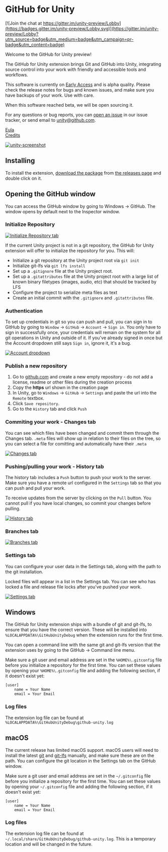 # GitHub for Unity

[![Join the chat at https://gitter.im/unity-preview/Lobby](https://badges.gitter.im/unity-preview/Lobby.svg)](https://gitter.im/unity-preview/Lobby?utm_source=badge&utm_medium=badge&utm_campaign=pr-badge&utm_content=badge)

Welcome to the GitHub for Unity preview!  

The GitHub for Unity extension brings Git and GitHub into Unity, integrating source control into your work with friendly and accessible tools and workflows.

This software is currently on [Early Access](https://developer.github.com/early-access/) and is alpha quality. Please check the release notes for bugs and known issues, and make sure you have backups of your work. Use with care.

When this software reached beta, we will be open sourcing it.

For any questions or bug reports, you can [open an issue](https://github.com/github-beta/unity-preview/issues/new) in our issue tracker, or send email to [unity@github.com](mailto:unity@github.com).

[Eula](EULA.txt)  
[Credits](CREDITS.txt)

[![unity-screenshot](img/screenshot-small.png)](img/screenshot.png)


## Installing

To install the extension, [download the package](https://github.com/github-beta/unity-preview/releases/tag/v0.11-alpha) from [the releases page](https://github.com/github/UnityInternal/releases) and double click on it.

## Opening the GitHub window

You can access the GitHub window by going to Windows -> GitHub. The window opens by default next to the Inspector window.

### Initialize Repository

[![Initialize Repository tab](img/initialize-repository-small.png)](img/initialize-repository.png)

If the current Unity project is not in a git repository, the GitHub for Unity extension will offer to initialize the repository for you. This will:

- Initialize a git repository at the Unity project root via `git init`
- Initialize git-lfs via `git lfs install`
- Set up a `.gitignore` file at the Unity project root.
- Set up a `.gitattributes` file at the Unity project root with a large list of known binary filetypes (images, audio, etc) that should be tracked by LFS
- Configure the project to serialize meta files as text
- Create an initial commit with the `.gitignore` and `.gitattributes` file.

### Authentication

To set up credentials in git so you can push and pull, you can sign in to GitHub by going to `Window` -> `GitHub` -> `Account` -> `Sign in`. You only have to sign in successfully once, your credentials will remain on the system for all git operations in Unity and outside of it. If you've already signed in once but the Account dropdown still says `Sign in`, ignore it, it's a bug.

[![Account dropdown](img/signin.png)](img/signin.png)

### Publish a new repository

1. Go to [github.com](https://github.com) and create a new empty repository - do not add a license, readme or other files during the creation process
2. Copy the **https** url shown in the creation page
3. In Unity, go to `Windows` -> `GitHub` -> `Settings` and paste the url into the `Remote` textbox.
3. Click `Save repository`.
4. Go to the `History` tab and click `Push`

### Commiting your work - Changes tab

You can see which files have been changed and commit them through the Changes tab. `.meta` files will show up in relation to their files on the tree, so you can select a file for comitting and automatically have their `.meta` 

[![Changes tab](img/changes-small.png)](img/changes.png)

### Pushing/pulling your work - History tab

The history tab includes a `Push` button to push your work to the server. Make sure you have a remote url configured in the `Settings` tab so that you can push and pull your work.

To receive updates from the server by clicking on the `Pull` button. You cannot pull if you have local changes, so commit your changes before pulling.

[![History tab](img/history-small.png)](img/history.png)

### Branches tab

[![Branches tab](img/branches-small.png)](img/branches.png)

### Settings tab

You can configure your user data in the Settings tab, along with the path to the git installation.

Locked files will appear in a list in the Settings tab. You can see who has locked a file and release file locks after you've pushed your work.

[![Settings tab](img/settings-small.png)](img/settings.png)

## Windows

The GitHub for Unity extension ships with a bundle of git and git-lfs, to ensure that you have the correct version. These will be installed into `%LOCALAPPDATA%\GitHubUnityDebug` when the extension runs for the first time.

You can open a command line with the same git and git-lfs version that the extension uses by going to the GitHub -> Command line menu.

Make sure a git user and email address are set in the `%HOME%\.gitconfig` file before you initialize a repository for the first time. You can set these values by opening your `%HOME%\.gitconfig`  file and adding the following section, if it doesn't exist yet:

```
[user]
	name = Your Name
	email = Your Email
```

### Log files

The extension log file can be found at `%LOCALAPPDATA%\GitHubUnityDebug\github-unity.log`

## macOS

The current release has limited macOS support. macOS users will need to install the latest [git](https://git-scm.com/downloads) and [git-lfs](https://git-lfs.github.com/) manually, and make sure these are on the path. You can configure the git location in the Settings tab on the GitHub window.

Make sure a git user and email address are set in the `~/.gitconfig` file before you initialize a repository for the first time. You can set these values by opening your `~/.gitconfig` file and adding the following section, if it doesn't exist yet:

```
[user]
	name = Your Name
	email = Your Email
```

### Log files

The extension log file can be found at `~/.local/share/GitHubUnityDebug/github-unity.log`. This is a temporary location and will be changed in the future.
